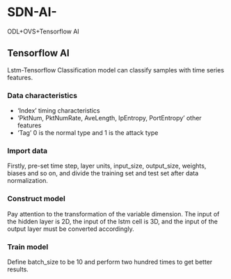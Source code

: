 # SDN-AI-
ODL+OVS+Tensorflow AI
## Tensorflow AI
Lstm-Tensorflow Classification model can classify samples with time series features.
### Data characteristics
* ‘Index’ timing characteristics
* ‘PktNum, PktNumRate, AveLength, IpEntropy, PortEntropy’ other features
* ‘Tag’ 0 is the normal type and 1 is the attack type
### Import data
Firstly, pre-set time step, layer units, input_size, output_size, weights, biases and so on, and divide the training set and test set after data normalization.
### Construct model
Pay attention to the transformation of the variable dimension. The input of the hidden layer is 2D, the input of the lstm cell is 3D, and the input of the output layer must be converted accordingly.
### Train model
Define batch_size to be 10 and perform two hundred times to get better results.
